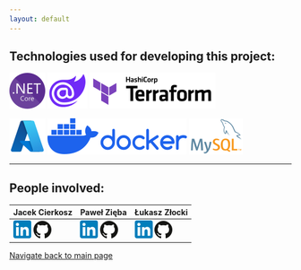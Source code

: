 ```yaml
---
layout: default
---
```


## Technologies used for developing this project:

![ASP.NET Core](./assets/img/netcore.png)  ![Blazor](./assets/img/blazor.png)    ![Terraform](./assets/img/terraform.png)

![Azure](./assets/img/azure.png)   ![Docker](./assets/img/docker.png)   ![MySQL](./assets/img/mysql.png)


* * *


## People involved:

| Jacek Cierkosz | Paweł Zięba    | Łukasz Złocki  |
|:---------------|:---------------|:---------------|
| <a href="https://www.linkedin.com/in/jacek-cierkosz-6210561a1/">![LinkedIn](./assets/img/linkedin.png)</a> <a href="https://github.com/Jacek-Kapral">![Github](./assets/img/github.png)</a> | <a href="https://www.linkedin.com/in/pawel-zieba-01/">![LinkedIn](./assets/img/linkedin.png)</a> <a href="https://github.com/PZ-wsb">![Github](./assets/img/github.png)</a> | <a href="https://www.linkedin.com/in/lukaszzlocki/">![LinkedIn](./assets/img/linkedin.png)</a> <a href="https://github.com/LukasZlocki">![Github](./assets/img/github.png)</a> | 


































[Navigate back to main page](https://chmurower.github.io)


